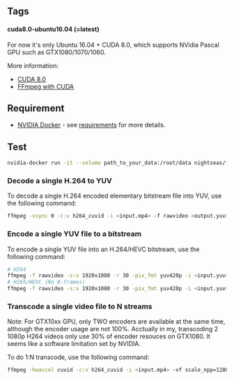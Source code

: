 ## Tags

#### cuda8.0-ubuntu16.04 (=latest)

For now it's only Ubuntu 16.04 + CUDA 8.0, which supports NVidia Pascal GPU such as GTX1080/1070/1060. 

More information: 

 - [CUDA 8.0](http://www.nvidia.com/object/cuda_home_new.html)
 - [FFmpeg with CUDA](https://developer.nvidia.com/ffmpeg)

## Requirement

- [NVIDIA Docker](https://github.com/NVIDIA/nvidia-docker) - see [requirements](https://github.com/NVIDIA/nvidia-docker/wiki/CUDA#requirements) for more details.

## Test

```sh
nvidia-docker run -it --volume path_to_your_data:/root/data nightseas/ffmpeg bash
```

### Decode a single H.264 to YUV

To decode a single H.264 encoded elementary bitstream file into YUV, use the following command:

```sh
ffmpeg -vsync 0 -c:v h264_cuvid -i <input.mp4> -f rawvideo <output.yuv>
```

### Encode a single YUV file to a bitstream

To encode a single YUV file into an H.264/HEVC bitstream, use the following command:

```sh
# H264
ffmpeg -f rawvideo -s:v 1920x1080 -r 30 -pix_fmt yuv420p -i <input.yuv> -c:v h264_nvenc -preset slow -cq 10 -bf 2 -g 150 <output.mp4>
# H265/HEVC (No B-frames)
ffmpeg -f rawvideo -s:v 1920x1080 -r 30 -pix_fmt yuv420p -i <input.yuv> -vcodec hevc_nvenc -preset slow -cq 10 -g 150 <output.mp4>
```

### Transcode a single video file to N streams

Note: For GTX10xx GPU, only TWO encoders are available at the same time, although the encoder usage are not 100%. Acctually in my, transcoding 2 1080p H264 videos only use 30% of encoder resouces on GTX1080. It seems like a software limitation set by NVIDIA.

To do 1:N transcode, use the following command:

```sh
ffmpeg -hwaccel cuvid -c:v h264_cuvid -i <input.mp4> -vf scale_npp=1280:720 -vcodec h264_nvenc <output0.mp4> -vf scale_npp 640:480 -vcodec h264_nvenc <output1.mp4>
```
